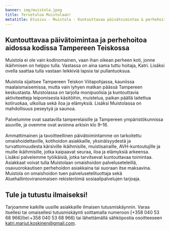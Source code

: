 ```yaml
---
banner: img/muistola.jpeg
title: Tervetuloa Muistolaan!
metatitle: Etusivu - Muistola - Kuntouttavaa päivätoimintaa & perhehoitoa Tampereella
---
```


## Kuntouttavaa päivätoimintaa ja perhehoitoa aidossa kodissa Tampereen Teiskossa

Muistola ei ole vain kodinomainen, vaan ihan oikean perheen koti, jonne ikäihmisen on helppo tulla. Vastassa on aina sama tuttu hoitaja, Katri. Lisäksi ovella saattaa tulla vastaan leikkiviä lapsia tai pullantuoksua.<br><br>
Muistola sijaitsee Tampereen Teiskon Viitapohjassa, kauniissa maalaismaisemissa, mutta vain lyhyen matkan päässä Tampereen keskustasta. Muistolassa on tarjolla monipuolisia ja kuntouttavia aktiviteetteja leipomisesta käsitöihin, muistelua, paikan päällä laitettua kotiruokaa, ulkoilua sekä iloa ja elämyksiä. Lisäksi Muistolassa on mahdollisuus peseytyä ja saunoa.<br><br>
Palvelumme ovat saatavilla tamperelaisille ja Tampereen ympäristökunnissa asuville, ja ovemme ovat avoinna arkisin klo 9–16.<br><br>
Ammattimainen ja tavoitteellinen päivätoimintamme on tarkoitettu omaishoidettaville, kotihoidon asiakkaille, yksinäisyydestä ja turvattomuudesta kärsiville ikäihmisille, muistisairaille, AVH-kuntoutujille ja muille ikäihmisille, jotka kaipaavat seuraa, iloa ja elämyksiä arkeensa. Lisäksi palvelemme työikäisiä, jotka tarvitsevat kuntouttavaa toimintaa. Asiakkaat voivat tulla Muistolaan omaishoidon palveluseteleillä, osavuorokautisen perhehoidon asiakkaina tai suoraan itse maksavina. Muistola on omaishoidon tuen palvelusetelituottaja sekä Aluehallintoviranomaisen rekisteröimä sosiaalipalvelujen tarjoaja.

## Tule ja tutustu ilmaiseksi!

Tarjoamme kaikille uusille asiakkaille ilmaisen tutusmiskäynnin. Varaa itsellesi tai omaisellesi tutusmiskäynti soittamalla numeroon [+358 040 53 68 966](tel:+358 040 53 68 966) tai lähettämällä sähköpostia osoitteeseen [katri.marjut.koskinen@gmail.com](mailto:katri.marjut.koskinen@gmail.com).
